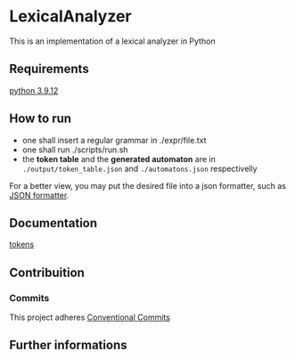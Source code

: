 # LexicalAnalyzer
This is an implementation of a lexical analyzer in Python

## Requirements
[python 3.9.12](https://www.python.org/downloads/release/python-3912/)

## How to run
- one shall insert a regular grammar in ./expr/file.txt
- one shall run ./scripts/run.sh
- the **token table** and the **generated automaton** are in `./output/token_table.json` and `./automatons.json` respectivelly

For a better view, you may put the desired file into a json formatter, such as [JSON formatter](https://jsonformatter.org/).
## Documentation
[tokens](https://docs.google.com/document/d/1lHORtHnWSRQFe5K1vXkKPAZxZMa5mhE2Ebdm48LD0Ls/edit?usp=sharing)

## Contribuition
### Commits
This project adheres [Conventional Commits](https://www.conventionalcommits.org/en/v1.0.0/)

## Further informations
